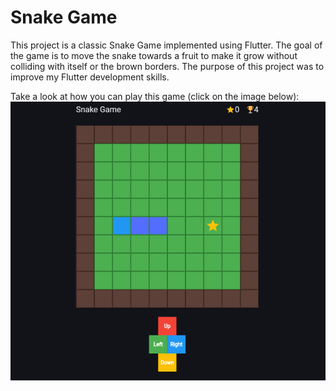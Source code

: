 # Snake Game

This project is a classic Snake Game implemented using Flutter. The goal of the game is to move the snake towards a fruit to make it grow without colliding with itself or the brown borders. The purpose of this project was to improve my Flutter development skills. 

Take a look at how you can play this game (click on the image below):
[![Snake Game Demonstration](https://github.com/Samaara-Das/Snake-Game/blob/main/assets/snake%20game.png)](https://www.youtube.com/watch?v=1_BlzfDEFJ8)
